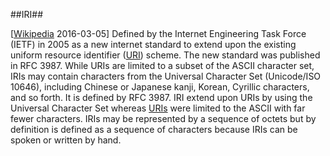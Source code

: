 ##IRI##

\[[Wikipedia](https://en.wikipedia.org/wiki/Internationalized_resource_identifier) 2016-03-05\] Defined by the Internet Engineering Task Force (IETF) in 2005 as a new internet standard to extend upon the existing uniform resource identifier ([URI](URI.md)) scheme. The new standard was published in RFC 3987. While URIs are limited to a subset of the ASCII character set, IRIs may contain characters from the Universal Character Set (Unicode/ISO 10646), including Chinese or Japanese kanji, Korean, Cyrillic characters, and so forth. It is defined by RFC 3987. IRI extend upon URIs by using the Universal Character Set whereas [URIs](URI.md) were limited to the ASCII with far fewer characters. IRIs may be represented by a sequence of octets but by definition is defined as a sequence of characters because IRIs can be spoken or written by hand.
